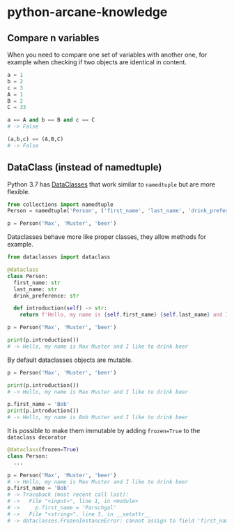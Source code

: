 # python-arcane-knowledge
## Compare n variables
When you need to compare one set of variables with another one, for example when checking if two objects are identical in content.
```python
a = 1
b = 2
c = 3
A = 1
B = 2
C = 33

a == A and b == B and c == C
# -> False

(a,b,c) == (A,B,C)
# -> False
```

## DataClass (instead of namedtuple)
Python 3.7 has [DataClasses](https://docs.python.org/3/library/dataclasses.html) that work similar to `namedtuple` but are more flexible.

```python
from collections import namedtuple
Person = namedtuple('Person', ('first_name', 'last_name', 'drink_preference'))

p = Person('Max', 'Muster', 'beer')
```
Dataclasses behave more like proper classes, they allow methods for example.
```python
from dataclasses import dataclass

@dataclass
class Person:
  first_name: str
  last_name: str
  drink_preference: str

  def introduction(self) -> str:
    return f'Hello, my name is {self.first_name} {self.last_name} and I like to drink {self.drink_preference}'

p = Person('Max', 'Muster', 'beer')

print(p.introduction())
# -> Hello, my name is Max Muster and I like to drink beer
```
By default dataclasses objects are mutable.
```python
p = Person('Max', 'Muster', 'beer')

print(p.introduction())
# -> Hello, my name is Max Muster and I like to drink beer

p.first_name = 'Bob'
print(p.introduction())
# -> Hello, my name is Bob Muster and I like to drink beer
```
It is possible to make them immutable by adding `frozen=True` to the `dataclass decorator`
```python
@dataclass(frozen=True)
class Person:
  ...

p = Person('Max', 'Muster', 'beer')
# -> Hello, my name is Max Muster and I like to drink beer
p.first_name = 'Bob'
# -> Traceback (most recent call last):
# ->   File "<input>", line 1, in <module>
# ->     p.first_name = 'Parschgal'
# ->   File "<string>", line 3, in __setattr__
# -> dataclasses.FrozenInstanceError: cannot assign to field 'first_name'
```
